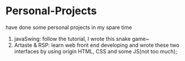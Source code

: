 # Personal-Projects
have done some personal projects in my spare time

1. javaSwing: follow the tutorial, I wrote this snake game~
2. Artaste & RSP: learn web front end developing and wrote these two interfaces by using origin HTML, CSS and some JS(not too much);

